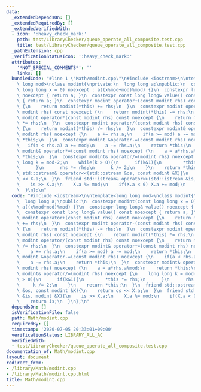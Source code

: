 ```yaml
---
data:
  _extendedDependsOn: []
  _extendedRequiredBy: []
  _extendedVerifiedWith:
  - icon: ':heavy_check_mark:'
    path: test/LibraryChecker/queue_operate_all_composite.test.cpp
    title: test/LibraryChecker/queue_operate_all_composite.test.cpp
  _pathExtension: cpp
  _verificationStatusIcon: ':heavy_check_mark:'
  attributes:
    '*NOT_SPECIAL_COMMENTS*': ''
    links: []
  bundledCode: "#line 1 \"Math/modint.cpp\"\n#include <iostream>\n\ntemplate<long\
    \ long mod>\nclass modint{\nprivate:\n  long long a;\npublic:\n  constexpr modint(const\
    \ long long x = 0) noexcept : a((x%mod+mod)%mod) {}\n  constexpr long long& value()\
    \ noexcept { return a; }\n  constexpr const long long& value() const noexcept\
    \ { return a; }\n  constexpr modint operator+(const modint rhs) const noexcept\
    \ {\n    return modint(*this) += rhs;\n  }\n  constexpr modint operator-(const\
    \ modint rhs) const noexcept {\n    return modint(*this) -= rhs;\n  }\n  constexpr\
    \ modint operator*(const modint rhs) const noexcept {\n    return modint(*this)\
    \ *= rhs;\n  }\n  constexpr modint operator/(const modint rhs) const noexcept\
    \ {\n    return modint(*this) /= rhs;\n  }\n  constexpr modint& operator+=(const\
    \ modint rhs) noexcept {\n    a += rhs.a;\n    if(a >= mod) a -= mod;\n    return\
    \ *this;\n  }\n  constexpr modint &operator-=(const modint rhs) noexcept {\n \
    \   if(a < rhs.a) a += mod;\n    a -= rhs.a;\n    return *this;\n  }\n  constexpr\
    \ modint& operator*=(const modint rhs) noexcept {\n    a = a*rhs.a%mod;\n    return\
    \ *this;\n  }\n  constexpr modint& operator/=(modint rhs) noexcept {\n    long\
    \ long k = mod-2;\n    while(k > 0){\n      if(k&1){\n        *this *= rhs;\n\
    \      }\n      rhs *= rhs;\n      k /= 2;\n    }\n    return *this;\n  }\n  friend\
    \ std::ostream& operator<<(std::ostream &os, const modint &X){\n    return os\
    \ << X.a;\n  }\n  friend std::istream& operator>>(std::istream &is, modint &X){\n\
    \    is >> X.a;\n    X.a %= mod;\n    if(X.a < 0) X.a += mod;\n    return is;\n\
    \  }\n};\n"
  code: "#include <iostream>\n\ntemplate<long long mod>\nclass modint{\nprivate:\n\
    \  long long a;\npublic:\n  constexpr modint(const long long x = 0) noexcept :\
    \ a((x%mod+mod)%mod) {}\n  constexpr long long& value() noexcept { return a; }\n\
    \  constexpr const long long& value() const noexcept { return a; }\n  constexpr\
    \ modint operator+(const modint rhs) const noexcept {\n    return modint(*this)\
    \ += rhs;\n  }\n  constexpr modint operator-(const modint rhs) const noexcept\
    \ {\n    return modint(*this) -= rhs;\n  }\n  constexpr modint operator*(const\
    \ modint rhs) const noexcept {\n    return modint(*this) *= rhs;\n  }\n  constexpr\
    \ modint operator/(const modint rhs) const noexcept {\n    return modint(*this)\
    \ /= rhs;\n  }\n  constexpr modint& operator+=(const modint rhs) noexcept {\n\
    \    a += rhs.a;\n    if(a >= mod) a -= mod;\n    return *this;\n  }\n  constexpr\
    \ modint &operator-=(const modint rhs) noexcept {\n    if(a < rhs.a) a += mod;\n\
    \    a -= rhs.a;\n    return *this;\n  }\n  constexpr modint& operator*=(const\
    \ modint rhs) noexcept {\n    a = a*rhs.a%mod;\n    return *this;\n  }\n  constexpr\
    \ modint& operator/=(modint rhs) noexcept {\n    long long k = mod-2;\n    while(k\
    \ > 0){\n      if(k&1){\n        *this *= rhs;\n      }\n      rhs *= rhs;\n \
    \     k /= 2;\n    }\n    return *this;\n  }\n  friend std::ostream& operator<<(std::ostream\
    \ &os, const modint &X){\n    return os << X.a;\n  }\n  friend std::istream& operator>>(std::istream\
    \ &is, modint &X){\n    is >> X.a;\n    X.a %= mod;\n    if(X.a < 0) X.a += mod;\n\
    \    return is;\n  }\n};\n"
  dependsOn: []
  isVerificationFile: false
  path: Math/modint.cpp
  requiredBy: []
  timestamp: '2020-07-05 20:33:01+09:00'
  verificationStatus: LIBRARY_ALL_AC
  verifiedWith:
  - test/LibraryChecker/queue_operate_all_composite.test.cpp
documentation_of: Math/modint.cpp
layout: document
redirect_from:
- /library/Math/modint.cpp
- /library/Math/modint.cpp.html
title: Math/modint.cpp
---
```

